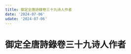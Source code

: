 ```yaml
---
title: 御定全唐詩錄卷三十九诗人作者
date: '2024-07-06'
udate: '2024-07-06'
---
```

# 御定全唐詩錄卷三十九诗人作者

<AuthorPage :authorMap="authorMap" :chapternum="39" />

<script setup>
const chapter = '卷三十九';
import authorMap from '/data/qtsl/卷三十九/author.json'
</script>
